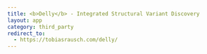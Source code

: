 ```yaml
---
title: <b>Delly</b> - Integrated Structural Variant Discovery
layout: app
category: third_party
redirect_to:
  - https://tobiasrausch.com/delly/
---
```

